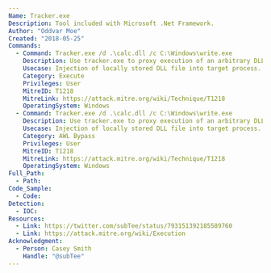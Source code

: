 ```yaml
---
Name: Tracker.exe
Description: Tool included with Microsoft .Net Framework.
Author: "Oddvar Moe"
Created: "2018-05-25"
Commands:
  - Command: Tracker.exe /d .\calc.dll /c C:\Windows\write.exe
    Description: Use tracker.exe to proxy execution of an arbitrary DLL into another process. Since tracker.exe is also signed it can be used to bypass application whitelisting solutions.
    Usecase: Injection of locally stored DLL file into target process.
    Category: Execute
    Privileges: User
    MitreID: T1218
    MitreLink: https://attack.mitre.org/wiki/Technique/T1218
    OperatingSystem: Windows
  - Command: Tracker.exe /d .\calc.dll /c C:\Windows\write.exe
    Description: Use tracker.exe to proxy execution of an arbitrary DLL into another process. Since tracker.exe is also signed it can be used to bypass application whitelisting solutions.
    Usecase: Injection of locally stored DLL file into target process.
    Category: AWL Bypass
    Privileges: User
    MitreID: T1218
    MitreLink: https://attack.mitre.org/wiki/Technique/T1218
    OperatingSystem: Windows
Full_Path:
  - Path:
Code_Sample:
  - Code:
Detection:
  - IOC:
Resources:
  - Link: https://twitter.com/subTee/status/793151392185589760
  - Link: https://attack.mitre.org/wiki/Execution
Acknowledgment:
  - Person: Casey Smith
    Handle: "@subTee"
---
```

